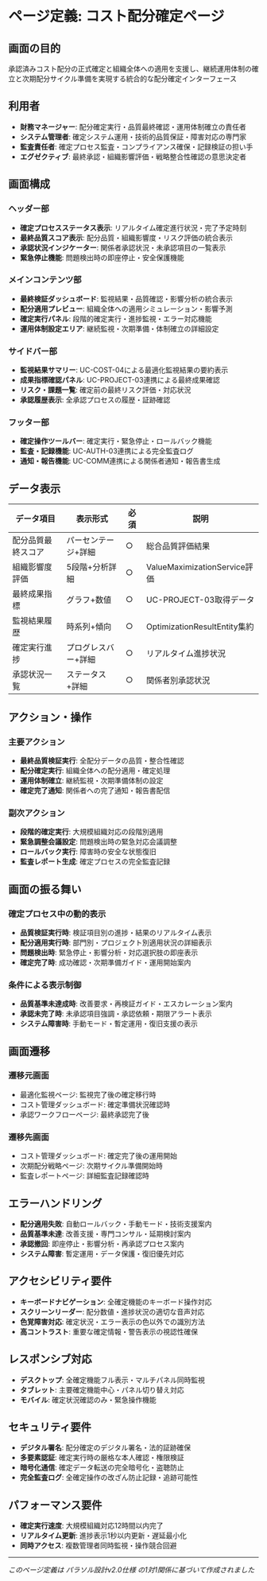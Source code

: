 # ページ定義: コスト配分確定ページ

## 画面の目的
承認済みコスト配分の正式確定と組織全体への適用を支援し、継続運用体制の確立と次期配分サイクル準備を実現する統合的な配分確定インターフェース

## 利用者
- **財務マネージャー**: 配分確定実行・品質最終確認・運用体制確立の責任者
- **システム管理者**: 確定システム運用・技術的品質保証・障害対応の専門家
- **監査責任者**: 確定プロセス監査・コンプライアンス確保・記録検証の担い手
- **エグゼクティブ**: 最終承認・組織影響評価・戦略整合性確認の意思決定者

## 画面構成

### ヘッダー部
- **確定プロセスステータス表示**: リアルタイム確定進行状況・完了予定時刻
- **最終品質スコア表示**: 配分品質・組織影響度・リスク評価の統合表示
- **承認状況インジケーター**: 関係者承認状況・未承認項目の一覧表示
- **緊急停止機能**: 問題検出時の即座停止・安全保護機能

### メインコンテンツ部
- **最終検証ダッシュボード**: 監視結果・品質確認・影響分析の統合表示
- **配分適用プレビュー**: 組織全体への適用シミュレーション・影響予測
- **確定実行パネル**: 段階的確定実行・進捗監視・エラー対応機能
- **運用体制設定エリア**: 継続監視・次期準備・体制確立の詳細設定

### サイドバー部
- **監視結果サマリー**: UC-COST-04による最適化監視結果の要約表示
- **成果指標確認パネル**: UC-PROJECT-03連携による最終成果確認
- **リスク・課題一覧**: 確定前の最終リスク評価・対応状況
- **承認履歴表示**: 全承認プロセスの履歴・証跡確認

### フッター部
- **確定操作ツールバー**: 確定実行・緊急停止・ロールバック機能
- **監査・記録機能**: UC-AUTH-03連携による完全監査ログ
- **通知・報告機能**: UC-COMM連携による関係者通知・報告書生成

## データ表示

| データ項目 | 表示形式 | 必須 | 説明 |
|-----------|---------|------|------|
| 配分品質最終スコア | パーセンテージ+詳細 | ○ | 総合品質評価結果 |
| 組織影響度評価 | 5段階+分析詳細 | ○ | ValueMaximizationService評価 |
| 最終成果指標 | グラフ+数値 | ○ | UC-PROJECT-03取得データ |
| 監視結果履歴 | 時系列+傾向 | ○ | OptimizationResultEntity集約 |
| 確定実行進捗 | プログレスバー+詳細 | ○ | リアルタイム進捗状況 |
| 承認状況一覧 | ステータス+詳細 | ○ | 関係者別承認状況 |

## アクション・操作

### 主要アクション
- **最終品質検証実行**: 全配分データの品質・整合性確認
- **配分確定実行**: 組織全体への配分適用・確定処理
- **運用体制確立**: 継続監視・次期準備体制の設定
- **確定完了通知**: 関係者への完了通知・報告書配信

### 副次アクション
- **段階的確定実行**: 大規模組織対応の段階別適用
- **緊急調整会議設定**: 問題検出時の緊急対応会議調整
- **ロールバック実行**: 障害時の安全な状態復旧
- **監査レポート生成**: 確定プロセスの完全監査記録

## 画面の振る舞い

### 確定プロセス中の動的表示
- **品質検証実行時**: 検証項目別の進捗・結果のリアルタイム表示
- **配分適用実行時**: 部門別・プロジェクト別適用状況の詳細表示
- **問題検出時**: 緊急停止・影響分析・対応選択肢の即座表示
- **確定完了時**: 成功確認・次期準備ガイド・運用開始案内

### 条件による表示制御
- **品質基準未達成時**: 改善要求・再検証ガイド・エスカレーション案内
- **承認未完了時**: 未承認項目強調・承認依頼・期限アラート表示
- **システム障害時**: 手動モード・暫定運用・復旧支援の表示

## 画面遷移

### 遷移元画面
- 最適化監視ページ: 監視完了後の確定移行時
- コスト管理ダッシュボード: 確定準備状況確認時
- 承認ワークフローページ: 最終承認完了後

### 遷移先画面
- コスト管理ダッシュボード: 確定完了後の運用開始
- 次期配分戦略ページ: 次期サイクル準備開始時
- 監査レポートページ: 詳細監査記録確認時

## エラーハンドリング
- **配分適用失敗**: 自動ロールバック・手動モード・技術支援案内
- **品質基準未達**: 改善支援・専門コンサル・延期検討案内
- **承認撤回**: 即座停止・影響分析・再承認プロセス案内
- **システム障害**: 暫定運用・データ保護・復旧優先対応

## アクセシビリティ要件
- **キーボードナビゲーション**: 全確定機能のキーボード操作対応
- **スクリーンリーダー**: 配分数値・進捗状況の適切な音声対応
- **色覚障害対応**: 確定状況・エラー表示の色以外での識別方法
- **高コントラスト**: 重要な確定情報・警告表示の視認性確保

## レスポンシブ対応
- **デスクトップ**: 全確定機能フル表示・マルチパネル同時監視
- **タブレット**: 主要確定機能中心・パネル切り替え対応
- **モバイル**: 確定状況確認のみ・緊急操作機能

## セキュリティ要件
- **デジタル署名**: 配分確定のデジタル署名・法的証跡確保
- **多要素認証**: 確定実行時の厳格な本人確認・権限検証
- **暗号化通信**: 確定データ転送の完全暗号化・盗聴防止
- **完全監査ログ**: 全確定操作の改ざん防止記録・追跡可能性

## パフォーマンス要件
- **確定実行速度**: 大規模組織対応12時間以内完了
- **リアルタイム更新**: 進捗表示1秒以内更新・遅延最小化
- **同時アクセス**: 複数管理者同時監視・操作競合回避

---
*このページ定義は パラソル設計v2.0仕様 の1対1関係に基づいて作成されました*
